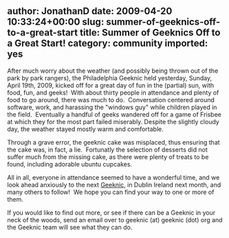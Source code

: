 author: JonathanD
date: 2009-04-20 10:33:24+00:00
slug: summer-of-geeknics-off-to-a-great-start
title: Summer of Geeknics Off to a Great Start!
category: community
imported: yes
---
After much worry about the weather (and possibly being thrown out of the park by park rangers), the Philadelphia Geeknic held yesterday, Sunday, April 19th, 2009, kicked off for a great day of fun in the (partial) sun, with food, fun, and geeks!  With about thirty people in attendance and plenty of food to go around, there was much to do.  Conversation centered around software, work, and harassing the "windows guy" while children played in the field.  Eventually a handful of geeks wandered off for a game of Frisbee at which they for the most part failed miserably. Despite the slightly cloudy day, the weather stayed mostly warm and comfortable.

Through a grave error, the geeknic cake was misplaced, thus ensuring that the cake was, in fact, a lie.  Fortunatly the selection of desserts did not suffer much from the missing cake, as there were plenty of treats to be found, including adorable ubuntu cupcakes.

All in all, everyone in attendance seemed to have a wonderful time, and we look ahead anxiously to the next [Geeknic](http://geeknic.org/?p=1), in Dublin Ireland next month, and many others to follow!  We hope you can find your way to one or more of them.

If you would like to find out more, or see if there can be a Geeknic in your neck of the woods, send an email over to geeknic (at) geeknic (dot) org and the Geeknic team will see what they can do.

